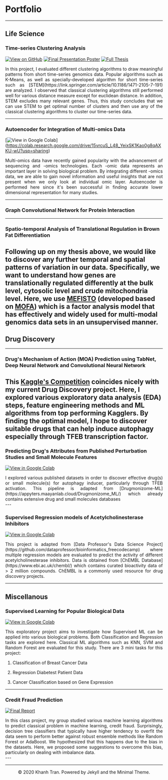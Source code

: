 # Portfolio
---

## Life Science 
### Time-series Clustering Analysis

[![View on GitHub](https://img.shields.io/badge/GitHub-View_on_GitHub-blue?logo=GitHub)](https://github.com/indrikwijaya/FYP-ML-For-Genomics)
[![Final Presentation Poster](https://img.shields.io/badge/PDF-Open_Research_Poster-blue?logo=adobe-acrobat-reader&logoColor=white)](pdf/final_presentation.pdf)
[![Full Thesis](https://img.shields.io/badge/PDF-Open_Research_Poster-blue?logo=adobe-acrobat-reader&logoColor=white)](pdf/IndrikWijaya_FYP_final.pdf)

<div style="text-align: justify"> 
  In this project, I evaluated different clustering algorithms to draw meaningful patterns from short time-series genomics data. Popular algorithms such as K-Means, as well as specially-developed algorithm for short time-series such as [STEM](https://link.springer.com/article/10.1186/1471-2105-7-191) are analyzed. I observed that classical clustering algorithms still performed well for various distance measure except for euclidean distance. In addition, STEM excludes many relevant genes. Thus, this study concludes that we can use STEM to get optimal number of clusters and then use any of the classical clustering algorithms to cluster our time-series data.
</div>

---

### Autoencoder for Integration of Multi-omics Data
[![View in Google Colab](https://img.shields.io/badge/Colab-Run_in_Google_Colab-blue?logo=Google&logoColor=FDBA18)]
(https://colab.research.google.com/drive/15vrcuS_L48_YeixSK1Kao0g8qAXKU-wU?usp=sharing)
<div style="text-align: justify"> 
  Multi-omics data have recently gained popularity with the advancement of sequencing and -omics technologies. Each -omic data represents an important layer in solving biological problem. By integrating different -omics data, we are able to gain novel information and useful insights that are not present when we only look at individual omic layer. Autoencoder is performed here since it's been successful in finding accurate lower dimensional representation for many studies. </div>
  
---

### Graph Convolutional Network for Protein Interaction
---

### Spatio-temporal Analysis of Translational Regulation in Brown Fat Differentiation

Following up on my thesis above, we would like to discover any further temporal and spatial patterns of variation in our data. Specifically, we want to understand how genes are translationally regulated differently at the bulk level, cytosolic level and crude mitochondria level. Here, we use [MEFISTO](https://www.nature.com/articles/s41592-021-01343-9) (developed based on [MOFA](https://biofam.github.io/MOFA2/)) which is a factor analysis model that has effectively and widely used for multi-modal genomics data sets in an unsupervised manner. 
---

## Drug Discovery
---

### Drug's Mechanism of Action (MOA) Prediction using TabNet, Deep Neural Network and Convolutional Neural Network
  
This [Kaggle's Competition](https://www.kaggle.com/c/lish-moa) coincides nicely with my current Drug Discovery project. Here, I explored various exploratory data analysis (EDA) steps, feature engineering methods and ML algorithms from top performing Kagglers. By finding the optimal model, I hope to discover suitable drugs that can help induce autophagy especially through TFEB transcription factor.
---

### Predicting Drug's Attributes from Published Perturbation Studies and Small Molecule Features
[![View in Google Colab](https://img.shields.io/badge/Colab-Run_in_Google_Colab-blue?logo=Google&logoColor=FDBA18)](https://colab.research.google.com/drive/1E9ZkeH_UAOVz03DqvbDYN17zsBpd9ry4)
<div style="text-align: justify">I explored various published datasets in order to discover effective drug(s) or small molecule(s) for autophagy inducer, particularly through TFEB activation. This pipeline is adapted from [Drugmonizome-ML](https://appyters.maayanlab.cloud/Drugmonizome_ML/) which already contains extensive drug and small molecules databases</div>
---

### Supervised Regression models of Acetylcholinesterase Inhibitors
[![View in Google Colab](https://img.shields.io/badge/Colab-Run_in_Google_Colab-blue?logo=Google&logoColor=FDBA18)](https://colab.research.google.com/drive/1BqrzHc5YYT2NSVdtyPd0i4disLLSBqEI?usp=sharing)

<div style="text-align: justify"> This project is adapted from [Data Professor's Data Science Project](https://github.com/dataprofessor/bioinformatics_freecodecamp) where multiple regression models are evaluated to predict the activity of different acetylcholinesterase inhibitors. Data is obtained from [ChEMBL Database](https://www.ebi.ac.uk/chembl/) which contains curated bioactivity data of > 2 million compounds. ChEMBL is a commonly used resource for drug discovery projects. </div>

---
## Miscellanous

### Supervised Learning for Popular Biological Data
[![View in Google Colab](https://img.shields.io/badge/Colab-Run_in_Google_Colab-blue?logo=Google&logoColor=FDBA18)](https://colab.research.google.com/drive/1XPgzCcsGid994SZcoZtuiYEnLidgngqo?usp=sharing)
<div style="text-align: justify">This exploratory project aims to investigate how Supervised ML can be applied into various biological problems. Both Classification and Regression tasks are explored here. Classical ML algorithms such as KNN, SVM and Random Forest are evaluated for this study. There are 3 mini tasks for this project: </div>

1) Classification of Breast Cancer Data

2) Regression Diabetest Patient Data

3) Cancer Classification based on Gene Expression

---
### Credit Fraud Prediction

[![Final Report](https://img.shields.io/badge/PDF-Open_Research_Poster-blue?logo=adobe-acrobat-reader&logoColor=white)](pdf/credit_fraud_prediction.pdf)

<div style="text-align: justify"> In this class project, my group studied various machine learning algorithms to predict classical problem in machine learning, credit fraud. Surprisingly, decision tree classifiers that typically have higher tendency to overfit the data seem to perform better against robust ensemble methods like Random Forest or AdaBoost. We hypothesized that this happens due to the bias in the datasets. Here, we proposed some suggestions to overcome this bias, particularly on dealing with imbalance data.</div>
---


---
<center>© 2020 Khanh Tran. Powered by Jekyll and the Minimal Theme.</center>
